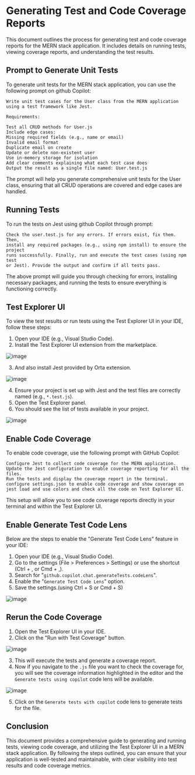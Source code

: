 # Generating Test and Code Coverage Reports

This document outlines the process for generating test and code coverage reports for the MERN stack application. It includes details on running tests, viewing coverage reports, and understanding the test results.

## Prompt to Generate Unit Tests

To generate unit tests for the MERN stack application, you can use the following prompt on github Copilot:

```text
Write unit test cases for the User class from the MERN application using a test framework like Jest.

Requirements:

Test all CRUD methods for User.js
Include edge cases:
Missing required fields (e.g., name or email)
Invalid email format
Duplicate email on create
Update or delete non-existent user
Use in-memory storage for isolation
Add clear comments explaining what each test case does
Output the result as a single file named: User.test.js
```

The prompt will help you generate comprehensive unit tests for the User class, ensuring that all CRUD operations are covered and edge cases are handled.

## Running Tests

To run the tests on Jest using github Copilot through prompt:

```plain
Check the user.test.js for any errors. If errors exist, fix them. Then, 
install any required packages (e.g., using npm install) to ensure the project
runs successfully. Finally, run and execute the test cases (using npm test
or Jest). Provide the output and confirm if all tests pass.
```

The above prompt will guide you through checking for errors, installing necessary packages, and running the tests to ensure everything is functioning correctly.

## Test Explorer UI

To view the test results or run tests using the Test Explorer UI in your IDE, follow these steps:

1. Open your IDE (e.g., Visual Studio Code).
2. Install the Test Explorer UI extension from the marketplace.

  ![image](image/test-5.png)

3. And also install Jest provided by Orta extension.

  ![image](image/test-4.png)

4. Ensure your project is set up with Jest and the test files are correctly named (e.g., `*.test.js`).
5. Open the Test Explorer panel.
6. You should see the list of tests available in your project.

![image](image/test-1.png)

## Enable Code Coverage

To enable code coverage, use the following prompt with GitHub Copilot:

```text
Configure Jest to collect code coverage for the MERN application.
Update the Jest configuration to enable coverage reporting for all the files.
Run the tests and display the coverage report in the terminal.
configure settings.json to enable code coverage and show coverage on jest load and use colors and check all the code on Test Explorer UI.
```

This setup will allow you to see code coverage reports directly in your terminal and within the Test Explorer UI.

## Enable Generate Test Code Lens

Below are the steps to enable the "Generate Test Code Lens" feature in your IDE:

1. Open your IDE (e.g., Visual Studio Code).
2. Go to the settings (File > Preferences > Settings) or use the shortcut (Ctrl + , or Cmd + ,).
3. Search for "`github.copilot.chat.generateTests.codeLens`".
4. Enable the "`Generate Test Code Lens`" option.
5. Save the settings.(using Ctrl + S or Cmd + S)

![image](image/test-2.png)

## Rerun the Code Coverage

1. Open the Test Explorer UI in your IDE.
2. Click on the "Run with Test Coverage" button.

![image](image/test-3.png)

3. This will execute the tests and generate a coverage report.
4. Now if you navigate to the `.js` file you want to check the coverage for, you will see the coverage information highlighted in the editor and the `Generate tests using copilot` code lens will be available.

![image](image/test-6.png)

5. Click on the `Generate tests with copilot` code lens to generate tests for the file.

## Conclusion

This document provides a comprehensive guide to generating and running tests, viewing code coverage, and utilizing the Test Explorer UI in a MERN stack application. By following the steps outlined, you can ensure that your application is well-tested and maintainable, with clear visibility into test results and code coverage metrics.